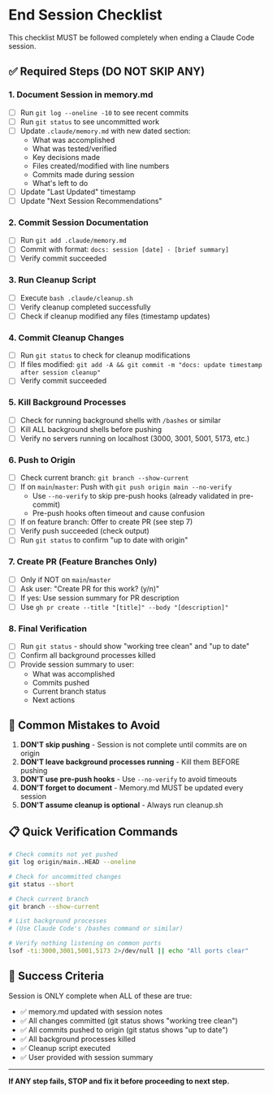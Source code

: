 # End Session Checklist

This checklist MUST be followed completely when ending a Claude Code session.

## ✅ Required Steps (DO NOT SKIP ANY)

### 1. Document Session in memory.md
- [ ] Run `git log --oneline -10` to see recent commits
- [ ] Run `git status` to see uncommitted work
- [ ] Update `.claude/memory.md` with new dated section:
  - What was accomplished
  - What was tested/verified
  - Key decisions made
  - Files created/modified with line numbers
  - Commits made during session
  - What's left to do
- [ ] Update "Last Updated" timestamp
- [ ] Update "Next Session Recommendations"

### 2. Commit Session Documentation
- [ ] Run `git add .claude/memory.md`
- [ ] Commit with format: `docs: session [date] - [brief summary]`
- [ ] Verify commit succeeded

### 3. Run Cleanup Script
- [ ] Execute `bash .claude/cleanup.sh`
- [ ] Verify cleanup completed successfully
- [ ] Check if cleanup modified any files (timestamp updates)

### 4. Commit Cleanup Changes
- [ ] Run `git status` to check for cleanup modifications
- [ ] If files modified: `git add -A && git commit -m "docs: update timestamp after session cleanup"`
- [ ] Verify commit succeeded

### 5. Kill Background Processes
- [ ] Check for running background shells with `/bashes` or similar
- [ ] Kill ALL background shells before pushing
- [ ] Verify no servers running on localhost (3000, 3001, 5001, 5173, etc.)

### 6. Push to Origin
- [ ] Check current branch: `git branch --show-current`
- [ ] If on `main`/`master`: Push with `git push origin main --no-verify`
  - Use `--no-verify` to skip pre-push hooks (already validated in pre-commit)
  - Pre-push hooks often timeout and cause confusion
- [ ] If on feature branch: Offer to create PR (see step 7)
- [ ] Verify push succeeded (check output)
- [ ] Run `git status` to confirm "up to date with origin"

### 7. Create PR (Feature Branches Only)
- [ ] Only if NOT on `main`/`master`
- [ ] Ask user: "Create PR for this work? (y/n)"
- [ ] If yes: Use session summary for PR description
- [ ] Use `gh pr create --title "[title]" --body "[description]"`

### 8. Final Verification
- [ ] Run `git status` - should show "working tree clean" and "up to date"
- [ ] Confirm all background processes killed
- [ ] Provide session summary to user:
  - What was accomplished
  - Commits pushed
  - Current branch status
  - Next actions

## 🚨 Common Mistakes to Avoid

1. **DON'T skip pushing** - Session is not complete until commits are on origin
2. **DON'T leave background processes running** - Kill them BEFORE pushing
3. **DON'T use pre-push hooks** - Use `--no-verify` to avoid timeouts
4. **DON'T forget to document** - Memory.md MUST be updated every session
5. **DON'T assume cleanup is optional** - Always run cleanup.sh

## 📋 Quick Verification Commands

```bash
# Check commits not yet pushed
git log origin/main..HEAD --oneline

# Check for uncommitted changes
git status --short

# Check current branch
git branch --show-current

# List background processes
# (Use Claude Code's /bashes command or similar)

# Verify nothing listening on common ports
lsof -ti:3000,3001,5001,5173 2>/dev/null || echo "All ports clear"
```

## 🎯 Success Criteria

Session is ONLY complete when ALL of these are true:

- ✅ memory.md updated with session notes
- ✅ All changes committed (git status shows "working tree clean")
- ✅ All commits pushed to origin (git status shows "up to date")
- ✅ All background processes killed
- ✅ Cleanup script executed
- ✅ User provided with session summary

---

**If ANY step fails, STOP and fix it before proceeding to next step.**
